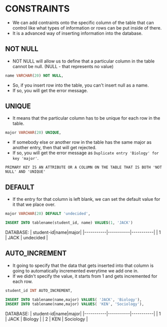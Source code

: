 # CONSTRAINTS

 - We can add contraints onto the specific column of the table that can control like what types of information or rows can be put inside of there.
 - It is a advanced way of inserting information into the database.
 
 ## NOT NULL
 - NOT NULL will allow us to define that a particular column in the table cannot be null. (NULL - that represents no value)
 ```SQL
name VARCHAR(20) NOT NULL,
 ```
 - So, if you insert row into the table, you can't insert null as a name.
 - If so, you will get the error message.

 ## UNIQUE
 - It means that the particular column has to be unique for each row in the table.
 ```SQL
major VARCHAR(20) UNIQUE,
 ```
 - If somebody else or another row in the table has the same major as another entry, then that will get rejected.
 - If so, you will get the error message as `Duplicate entry 'Biology' for key 'major'`.

 ```
 PRIMARY KEY IS AN ATTRIBUTE OR A COLUMN ON THE TABLE THAT IS BOTH 'NOT NULL' AND 'UNIQUE'
 ```

## DEFAULT

- If the entry for that column is left blank, we can set the default value for it that we place over.

```SQL
major VARCHAR(20) DEFAULT 'undecided',
```

```SQL
INSERT INTO tablename(student_id, name) VALUES(1, 'JACK')
```
DATABASE:
| student-id|name|major|
|-----------|-----------|-----------|
| 1 | JACK | undecided |  

## AUTO_INCREMENT
- It going to specify that the data that gets inserted into that column is going to automatically incremented everytime we add one in.
- If we didn't specify the value, it starts from 1 and gets incremented for each row.
```SQL
student_id INT AUTO_INCREMENT,
```
```SQL
INSERT INTO tablename(name,major) VALUES( 'JACK', 'Biology'),
INSERT INTO tablename(name,major) VALUES( 'KEN', 'Sociology'),
```
DATABASE:
| student-id|name|major|
|-----------|-----------|-----------|
| 1 | JACK | Biology |
| 2 | KEN | Sociology |  


